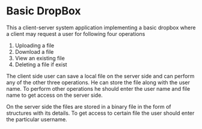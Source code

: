# Basic DropBox
This a client-server system application implementing a basic dropbox where a client may request a user for following four operations
1. Uploading a file
2. Download a file
3. View an existing file
4. Deleting a file if exist

The client side user can save a local file on the server side and can perform any of the other three operations. He can store the file 
along with the user name. To perform other operations he should enter the user name and file name to get access on the server side.

On the server side the files are stored in a binary file in the form of structures with its details. To get access to certain file 
the user should enter the particular username.
